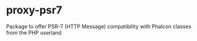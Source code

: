 # proxy-psr7
Package to offer PSR-7 (HTTP Message) compatibility with Phalcon classes from the PHP userland
